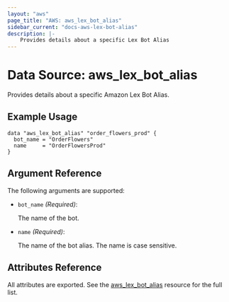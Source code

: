 ```yaml
---
layout: "aws"
page_title: "AWS: aws_lex_bot_alias"
sidebar_current: "docs-aws-lex-bot-alias"
description: |-
    Provides details about a specific Lex Bot Alias
---
```


# Data Source: aws_lex_bot_alias

Provides details about a specific Amazon Lex Bot Alias.

## Example Usage

```hcl
data "aws_lex_bot_alias" "order_flowers_prod" {
  bot_name = "OrderFlowers"
  name     = "OrderFlowersProd"
}
```

## Argument Reference

The following arguments are supported:

* `bot_name` _(Required)_:

    The name of the bot.

* `name` _(Required)_:

    The name of the bot alias. The name is case sensitive.

## Attributes Reference

All attributes are exported. See the [aws_lex_bot_alias](/docs/providers/aws/r/lex_bot_alias.html)
resource for the full list.
